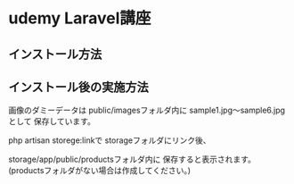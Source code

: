 # udemy Laravel講座

## インストール方法

## インストール後の実施方法

画像のダミーデータは
public/imagesフォルダ内に
sample1.jpg～sample6.jpgとして
保存しています。

php artisan storege:linkで
storageフォルダにリンク後、

storage/app/public/productsフォルダ内に
保存すると表示されます。
(productsフォルダがない場合は作成してください。)
